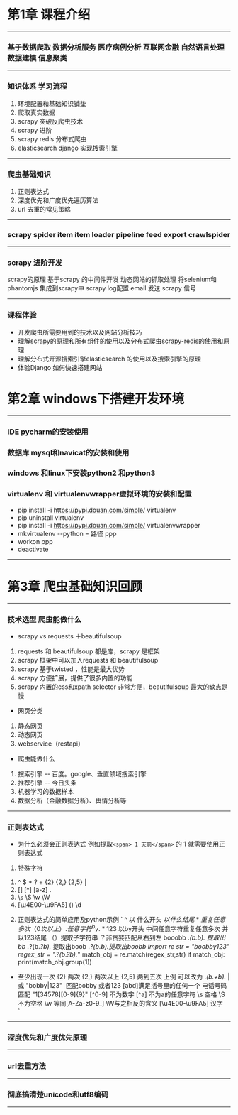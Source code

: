 # 第1章 课程介绍
***
### 基于数据爬取 数据分析服务 医疗病例分析 互联网金融 自然语言处理 数据建模 信息聚类
***
### 知识体系 学习流程
1. 环境配置和基础知识铺垫
2. 爬取真实数据
3. scrapy 突破反爬虫技术
4. scrapy 进阶
5. scrapy redis 分布式爬虫
6. elasticsearch  django 实现搜索引擎
***
### 爬虫基础知识
1. 正则表达式
2. 深度优先和广度优先遍历算法
3. url 去重的常见策略
***
### scrapy spider item item loader pipeline feed export crawlspider
***
### scrapy 进阶开发
scrapy的原理 
基于scrapy 的中间件开发
动态网站的抓取处理
将selenium和phantomjs 集成到scrapy中
scrapy log配置
email 发送
scrapy 信号
***
### 课程体验
* 开发爬虫所需要用到的技术以及网站分析技巧
* 理解scrapy的原理和所有组件的使用以及分布式爬虫scrapy-redis的使用和原理
* 理解分布式开源搜索引擎elasticsearch 的使用以及搜索引擎的原理
* 体验Django 如何快速搭建网站


# 第2章 windows下搭建开发环境
***
### IDE  pycharm的安装使用
### 数据库  mysql和navicat的安装和使用
### windows 和linux下安装python2 和python3
### virtualenv 和 virtualenvwrapper虚拟环境的安装和配置
* pip install -i https://pypi.douan.com/simple/ virtualenv
* pip uninstall virtualenv
* pip install -i https://pypi.douan.com/simple/ virtualenvwrapper
* mkvirtualenv  --python = 路径 ppp     
* workon ppp 
* deactivate
***

# 第3章 爬虫基础知识回顾
***
### 技术选型 爬虫能做什么
* scrapy vs  requests ＋beautifulsoup
1. requests 和 beautifulsoup 都是库，scrapy 是框架
2. scrapy 框架中可以加入requests 和 beautifulsoup
3. scrapy 基于twisted ，性能是最大优势
4. scrapy 方便扩展，提供了很多内置的功能
5. scrapy 内置的css和xpath selector 非常方便，beautifulsoup 最大的缺点是慢
* 网页分类
1. 静态网页
2. 动态网页
3. webservice（restapi）
* 爬虫能做什么
1. 搜索引擎 -- 百度。google、垂直领域搜索引擎
2. 推荐引擎 -- 今日头条
3. 机器学习的数据样本
4. 数据分析（金融数据分析）、舆情分析等
***
### 正则表达式
* 为什么必须会正则表达式
例如提取`<span> 1 天前</span>` 的 1 就需要使用正则表达式
1. 特殊字符
1) ^ $ * ? + {2} {2,} {2,5} |
2) [] [^] [a-z] .
3) \s \S \w \W
4) [\u4E00-\u9FA5] ()  \d
2. 正则表达式的简单应用及python示例
` ^ 以 什么开头 $以什么结尾 *重复任意多次（0次以上） .任意字符 ^by.*123$ 以by开头 中间任意字符重复任意多次 并以123结尾 （）提取子字符串  ？非贪婪匹配从右到左
booobb .*(b.*b).* 提取出bb .*?(b.*?b).* 提取出boob .*?(b.*b).*提取出boobb
import re
str = "boobby123"
regex_str = ".*?(b.*?b).*"
match_obj = re.match(regex_str,str)
if match_obj:
    print(match_obj.group(1))

+ 至少出现一次 {2} 两次 {2,} 两次以上 {2,5} 两到五次 上例 可以改为 .*(b.+b).*  | 或 "bobby|123"  匹配bobby 或者123 [abd]满足括号里的任何一个 电话号码匹配 "1[34578][0-9]{9}" [^0-9] 不为数字 [^a] 不为a的任意字符 \s 空格 \S 不为空格 \w 等同[A-Za-z0-9_] \W与之相反的含义 [\u4E00-\u9FA5] 汉字    
`

***
### 深度优先和广度优先原理
***
### url去重方法
***
### 彻底搞清楚unicode和utf8编码
***

